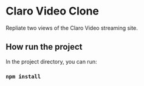 # Claro Video Clone

Repliate two views of the Claro Video streaming site.

## How run the project

In the project directory, you can run:

### `npm install`